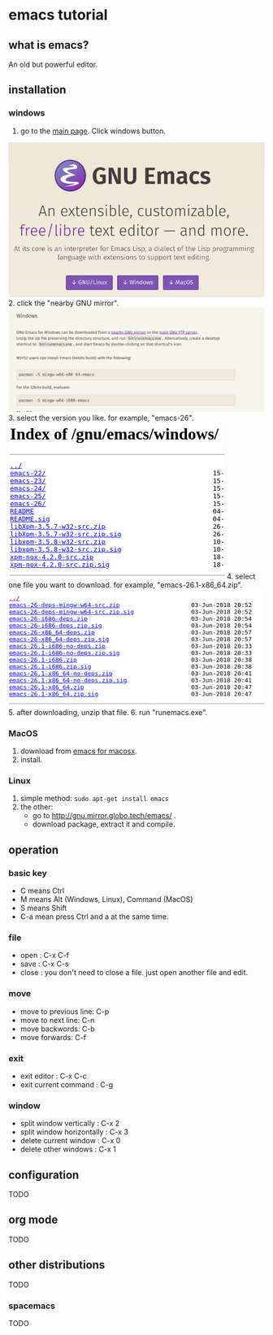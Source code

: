 # emacs tutorial
## what is emacs?
An old but powerful editor.
## installation
### windows
1. go to the [main page](https://www.gnu.org/software/emacs/). Click windows button.
<img src="pic/main-page.png">
2. click the "nearby GNU mirror".
<img src="pic/windows-download-link.png">
3. select the version you like. for example, "emacs-26".
<img src="pic/select-page-1.png">
4. select one file you want to download. for example, "emacs-26.1-x86_64.zip".
<img src="pic/select-page-2.png">
5. after downloading, unzip that file.
6. run "runemacs.exe".

### MacOS
1. download from [emacs for macosx](https://emacsformacosx.com/).
2. install.

### Linux
1. simple method: `sudo apt-get install emacs`
2. the other: 
   - go to http://gnu.mirror.globo.tech/emacs/ .
   - download package, extract it and compile.

## operation
### basic key
* C means Ctrl
* M means Alt (Windows, Linux), Command (MacOS)
* S means Shift
* C-a mean press Ctrl and a at the same time. 

### file
* open : C-x C-f
* save : C-x C-s
* close : you don't need to close a file. just open another file and edit.

### move
* move to previous line: C-p
* move to next line: C-n
* move backwords: C-b
* move forwards: C-f

### exit
* exit editor : C-x C-c
* exit current command : C-g

### window
* split window vertically : C-x 2
* split window horizontally : C-x 3
* delete current window : C-x 0
* delete other windows : C-x 1

## configuration
TODO

## org mode
TODO
## other distributions
TODO
### spacemacs
TODO

